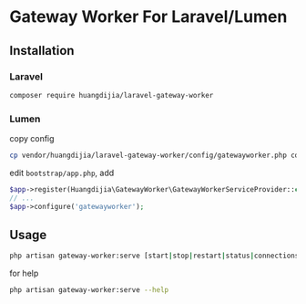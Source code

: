 # Gateway Worker For Laravel/Lumen

## Installation

### Laravel

~~~bash
composer require huangdijia/laravel-gateway-worker
~~~

### Lumen

copy config

~~~bash
cp vendor/huangdijia/laravel-gateway-worker/config/gatewayworker.php config
~~~

edit `bootstrap/app.php`, add

~~~php
$app->register(Huangdijia\GatewayWorker\GatewayWorkerServiceProvider::class);
// ...
$app->configure('gatewayworker');
~~~

## Usage

~~~bash
php artisan gateway-worker:serve [start|stop|restart|status|connections|help]
~~~

for help

~~~bash
php artisan gateway-worker:serve --help
~~~

